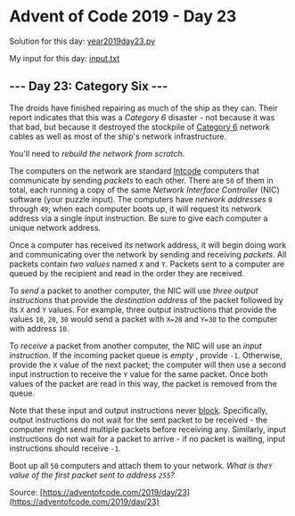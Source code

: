 # Advent of Code 2019 - Day 23

Solution for this day: [year2019day23.py](year2019/day23/year2019day23.py)

My input for this day: [input.txt](year2019/day23/input.txt)

## \--- Day 23: Category Six ---

The droids have finished repairing as much of the ship as they can. Their
report indicates that this was a _Category 6_ disaster - not because it was
that bad, but because it destroyed the stockpile of [Category
6](https://en.wikipedia.org/wiki/Category_6_cable) network cables as well as
most of the ship's network infrastructure.

You'll need to _rebuild the network from scratch_.

The computers on the network are standard [Intcode](9) computers that
communicate by sending _packets_ to each other. There are `50` of them in
total, each running a copy of the same _Network Interface Controller_ (NIC)
software (your puzzle input). The computers have _network addresses_ `0`
through `49`; when each computer boots up, it will request its network address
via a single input instruction. Be sure to give each computer a unique network
address.

Once a computer has received its network address, it will begin doing work and
communicating over the network by sending and receiving _packets_. All packets
contain _two values_ named `X` and `Y`. Packets sent to a computer are queued
by the recipient and read in the order they are received.

To _send_ a packet to another computer, the NIC will use _three output
instructions_ that provide the _destination address_ of the packet followed by
its `X` and `Y` values. For example, three output instructions that provide
the values `10`, `20`, `30` would send a packet with `X=20` and `Y=30` to the
computer with address `10`.

To _receive_ a packet from another computer, the NIC will use an _input
instruction_. If the incoming packet queue is _empty_ , provide `-1`.
Otherwise, provide the `X` value of the next packet; the computer will then
use a second input instruction to receive the `Y` value for the same packet.
Once both values of the packet are read in this way, the packet is removed
from the queue.

Note that these input and output instructions never
[block](https://en.wikipedia.org/wiki/Blocking_\(computing\)). Specifically,
output instructions do not wait for the sent packet to be received - the
computer might send multiple packets before receiving any. Similarly, input
instructions do not wait for a packet to arrive - if no packet is waiting,
input instructions should receive `-1`.

Boot up all `50` computers and attach them to your network. _What is the`Y`
value of the first packet sent to address `255`?_



Source: [https://adventofcode.com/2019/day/23](https://adventofcode.com/2019/day/23)
